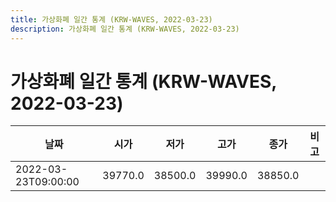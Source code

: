 ```yaml
---
title: 가상화폐 일간 통계 (KRW-WAVES, 2022-03-23)
description: 가상화폐 일간 통계 (KRW-WAVES, 2022-03-23)
---
```


가상화폐 일간 통계 (KRW-WAVES, 2022-03-23)
===

|날짜|시가|저가|고가|종가|비고|
|--|--|--|--|--|--|
|2022-03-23T09:00:00|39770.0|38500.0|39990.0|38850.0|    |
